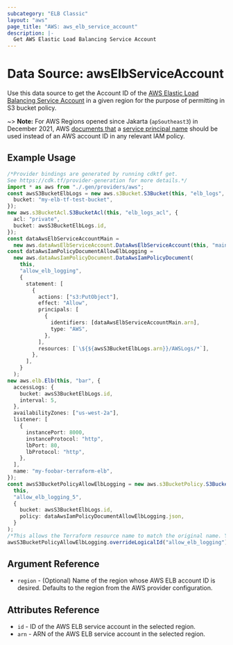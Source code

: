 ```yaml
---
subcategory: "ELB Classic"
layout: "aws"
page_title: "AWS: aws_elb_service_account"
description: |-
  Get AWS Elastic Load Balancing Service Account
---
```


# Data Source: awsElbServiceAccount

Use this data source to get the Account ID of the [AWS Elastic Load Balancing Service Account](http://docs.aws.amazon.com/elasticloadbalancing/latest/classic/enable-access-logs.html#attach-bucket-policy)
in a given region for the purpose of permitting in S3 bucket policy.

\~> **Note:** For AWS Regions opened since Jakarta (`apSoutheast3`) in December 2021, AWS [documents that](https://docs.aws.amazon.com/elasticloadbalancing/latest/classic/enable-access-logs.html#attach-bucket-policy) a [service principal name](https://docs.aws.amazon.com/IAM/latest/UserGuide/reference_policies_elements_principal.html#principal-services) should be used instead of an AWS account ID in any relevant IAM policy.

## Example Usage

```typescript
/*Provider bindings are generated by running cdktf get.
See https://cdk.tf/provider-generation for more details.*/
import * as aws from "./.gen/providers/aws";
const awsS3BucketElbLogs = new aws.s3Bucket.S3Bucket(this, "elb_logs", {
  bucket: "my-elb-tf-test-bucket",
});
new aws.s3BucketAcl.S3BucketAcl(this, "elb_logs_acl", {
  acl: "private",
  bucket: awsS3BucketElbLogs.id,
});
const dataAwsElbServiceAccountMain =
  new aws.dataAwsElbServiceAccount.DataAwsElbServiceAccount(this, "main", {});
const dataAwsIamPolicyDocumentAllowElbLogging =
  new aws.dataAwsIamPolicyDocument.DataAwsIamPolicyDocument(
    this,
    "allow_elb_logging",
    {
      statement: [
        {
          actions: ["s3:PutObject"],
          effect: "Allow",
          principals: [
            {
              identifiers: [dataAwsElbServiceAccountMain.arn],
              type: "AWS",
            },
          ],
          resources: [`\${${awsS3BucketElbLogs.arn}}/AWSLogs/*`],
        },
      ],
    }
  );
new aws.elb.Elb(this, "bar", {
  accessLogs: {
    bucket: awsS3BucketElbLogs.id,
    interval: 5,
  },
  availabilityZones: ["us-west-2a"],
  listener: [
    {
      instancePort: 8000,
      instanceProtocol: "http",
      lbPort: 80,
      lbProtocol: "http",
    },
  ],
  name: "my-foobar-terraform-elb",
});
const awsS3BucketPolicyAllowElbLogging = new aws.s3BucketPolicy.S3BucketPolicy(
  this,
  "allow_elb_logging_5",
  {
    bucket: awsS3BucketElbLogs.id,
    policy: dataAwsIamPolicyDocumentAllowElbLogging.json,
  }
);
/*This allows the Terraform resource name to match the original name. You can remove the call if you don't need them to match.*/
awsS3BucketPolicyAllowElbLogging.overrideLogicalId("allow_elb_logging");

```

## Argument Reference

* `region` - (Optional) Name of the region whose AWS ELB account ID is desired.
  Defaults to the region from the AWS provider configuration.

## Attributes Reference

* `id` - ID of the AWS ELB service account in the selected region.
* `arn` - ARN of the AWS ELB service account in the selected region.
